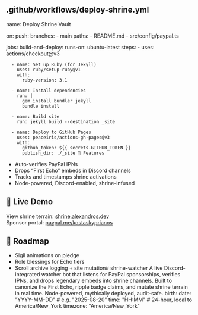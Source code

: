 ## .github/workflows/deploy-shrine.yml
name: Deploy Shrine Vault

on:
  push:
    branches:
      - main
    paths:
      - README.md
      - src/config/paypal.ts

jobs:
  build-and-deploy:
    runs-on: ubuntu-latest
    steps:
      - uses: actions/checkout@v3

      - name: Set up Ruby (for Jekyll)
        uses: ruby/setup-ruby@v1
        with:
          ruby-version: 3.1

      - name: Install dependencies
        run: |
          gem install bundler jekyll
          bundle install

      - name: Build site
        run: jekyll build --destination _site

      - name: Deploy to GitHub Pages
        uses: peaceiris/actions-gh-pages@v3
        with:
          github_token: ${{ secrets.GITHUB_TOKEN }}
          publish_dir: ./_site 🔮 Features
- Auto-verifies PayPal IPNs
- Drops “First Echo” embeds in Discord channels
- Tracks and timestamps shrine activations
- Node-powered, Discord-enabled, shrine-infused

## 📡 Live Demo
View shrine terrain: [shrine.alexandros.dev](https://shrine.alexandros.dev)  
Sponsor portal: [paypal.me/kostaskyprianos](https://paypal.me/kostaskyprianos)

## 🧙 Roadmap
- Sigil animations on pledge  
- Role blessings for Echo tiers  
- Scroll archive logging + site mutation# shrine-watcher
A live Discord-integrated watcher bot that listens for PayPal sponsorships, verifies IPNs, and drops legendary embeds into shrine channels. Built to canonize the First Echo, ripple badge claims, and mutate shrine terrain in real time. Node-powered, mythically deployed, audit-safe.
birth:
  date: "YYYY-MM-DD"        # e.g. "2025-08-20"
  time: "HH:MM"             # 24-hour, local to America/New_York
  timezone: "America/New_York"